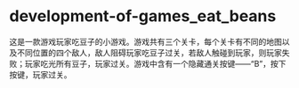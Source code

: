 # development-of-games_eat_beans
这是一款游戏玩家吃豆子的小游戏。游戏共有三个关卡，每个关卡有不同的地图以及不同位置的四个敌人，敌人阻碍玩家吃豆子过关，若敌人触碰到玩家，则玩家失败；玩家吃光所有豆子，玩家过关。游戏中含有一个隐藏通关按键——“B”，按下按键，玩家过关。
